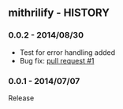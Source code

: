 ## mithrilify - HISTORY

### 0.0.2 - 2014/08/30
- Test for error handling added
- Bug fix: [pull request #1](https://github.com/sectore/mithrilify/pull/1)

### 0.0.1 - 2014/07/07
Release